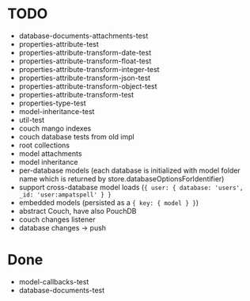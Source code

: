 # TODO

* database-documents-attachments-test
* properties-attribute-test
* properties-attribute-transform-date-test
* properties-attribute-transform-float-test
* properties-attribute-transform-integer-test
* properties-attribute-transform-json-test
* properties-attribute-transform-object-test
* properties-attribute-transform-test
* properties-type-test
* model-inheritance-test
* util-test
* couch mango indexes
* couch database tests from old impl
* root collections
* model attachments
* model inheritance
* per-database models (each database is initialized with model folder name which is returned by store.databaseOptionsForIdentifier)
* support cross-database model loads (`{ user: { database: 'users', _id: 'user:ampatspell' } }`
* embedded models (persisted as a `{ key: { model } }`)
* abstract Couch, have also PouchDB
* couch changes listener
* database changes -> push

# Done

* model-callbacks-test
* database-documents-test

